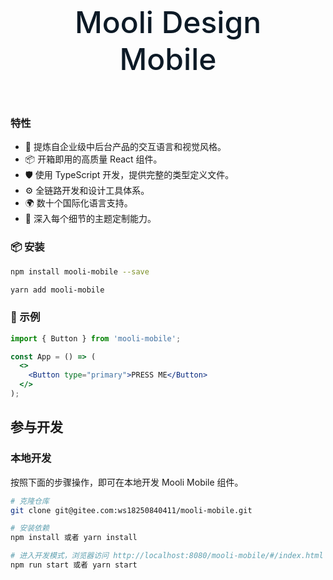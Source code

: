 <div style="margin: 60px;text-align: center;font-size: 48px; color: #0d1a26;font-weight: 500;">Mooli Design Mobile</div>

### 特性

- 🌈 提炼自企业级中后台产品的交互语言和视觉风格。
- 📦 开箱即用的高质量 React 组件。
- 🛡 使用 TypeScript 开发，提供完整的类型定义文件。
- ⚙️ 全链路开发和设计工具体系。
- 🌍 数十个国际化语言支持。
- 🎨 深入每个细节的主题定制能力。

### 📦 安装

```bash
npm install mooli-mobile --save
```

```bash
yarn add mooli-mobile
```

### 🔨 示例

```jsx
import { Button } from 'mooli-mobile';

const App = () => (
  <>
    <Button type="primary">PRESS ME</Button>
  </>
);
```

## 参与开发

### 本地开发

按照下面的步骤操作，即可在本地开发 Mooli Mobile 组件。

```bash
# 克隆仓库
git clone git@gitee.com:ws18250840411/mooli-mobile.git

# 安装依赖
npm install 或者 yarn install

# 进入开发模式，浏览器访问 http://localhost:8080/mooli-mobile/#/index.html
npm run start 或者 yarn start
```
